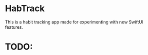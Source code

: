 # HabTrack

This is a habit tracking app made for experimenting with new SwiftUI features.


# TODO: 
